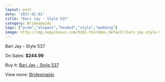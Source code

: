 ```yaml
---
layout: post
date: '2017-01-01'
title: "Bari Jay - Style 537"
category: Bridesmaids
tags: ["prom","elegant","beaded","style","wedding"]
image: http://img.sequinious.com/9282-thickbox_default/bari-jay-style-537.jpg
---
```

Bari Jay - Style 537

On Sales: **$244.99**
<a href="https://www.sequinious.com/bridesmaids/3984-bari-jay-style-537.html"><amp-img layout="responsive" width="600" height="600" src="//img.sequinious.com/9282-thickbox_default/bari-jay-style-537.jpg" alt="Bari Jay - Style 537 0" /></a>

Buy it: [Bari Jay - Style 537](https://www.sequinious.com/bridesmaids/3984-bari-jay-style-537.html "Bari Jay - Style 537")

View more: [Bridesmaids](https://www.sequinious.com/3-bridesmaids "Bridesmaids")